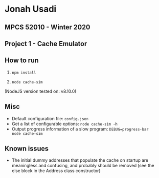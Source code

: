 # Jonah Usadi
## MPCS 52010 - Winter 2020
## Project 1 - Cache Emulator

## How to run
1) `npm install`

2) `node cache-sim`

(NodeJS version tested on: v8.10.0)

## Misc
* Default configuration file: `config.json`
* Get a list of configurable options: `node cache-sim -h`
* Output progress information of a slow program: `DEBUG=progress-bar node cache-sim`

## Known issues
* The initial dummy addresses that populate the cache on startup are meaningless and confusing, and probably should be removed (see the else block in the Address class constructor)